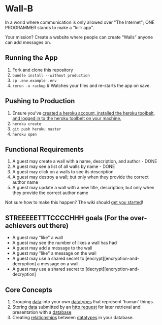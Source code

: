 # Wall-B

In a world where communication is only allowed over "The Internet"; ONE
PROGRAMMER stands to make a "killr app".

Your mission? Create a website where people can create "Walls" anyone can add
messages on.

## Running the App

1. Fork and clone this repository
1. `bundle install --without production`
1. `cp .env.example .env`
1. `rerun -x rackup` # Watches your files and re-starts the app on save.

## Pushing to Production

1. Ensure you've [created a heroku account, installed the heroku toolbelt, and
   logged in to the heroku toolbelt on your machine.][heroku-quickstart]
1. `heroku create`
1. `git push heroku master`
1. `heroku open`

## Functional Requirements

1. A guest may create a wall with a name, description, and author - DONE
2. A guest may see a list of all walls by name - DONE
3. A guest may click on a walls to see its description
4. A guest may destroy a wall; but only when they provide the correct author name
5. A guest may update a wall with a new title, description; but only when they
   provide the correct author name

Not sure how to make this happen? The wiki should
[get you started](https://github.com/codeunion/wall-b/wiki/home)!

## STREEEEETTTCCCCHHH goals (For the over-achievers out there)

* A guest may "like" a wall
* A guest may see the number of likes a wall has had
* A guest may add a message to the wall
* A guest may "like" a message on the wall
* A guest may use a shared secret to [encrypt][encryption-and-decryption] a message on a wall.
* A guest may use a shared secret to [decrypt][encryption-and-decryption]

## Core Concepts
1. Grouping [data][data] into your own [datatypes][datatypes] that represent
   'human' things.
1. Storing [data][data] submitted by an [http request][request] for later
   retrieval and presentation with a [database][database]
1. Creating [relationships][relational-databases] between [datatypes][datatypes] in
   your database.

[heroku-quickstart]:https://devcenter.heroku.com/articles/quickstart
[encryption-and-decyption]:https://github.com/codeunion/web-fundamentals/wiki/Glossary#encryption
[data]:https://github.com/codeunion/web-fundamentals/wiki/Glossary#data
[datatypes]:https://github.com/codeunion/web-fundamentals/wiki/Glossary#datatypes
[request]:https://github.com/codeunion/web-fundamentals/wiki/Glossary#request
[relational-databases]:https://github.com/codeunion/web-fundamentals/wiki/Glossary#relational-databases
[database]:https://github.com/codeunion/web-fundamentals/wiki/Glossary#database
